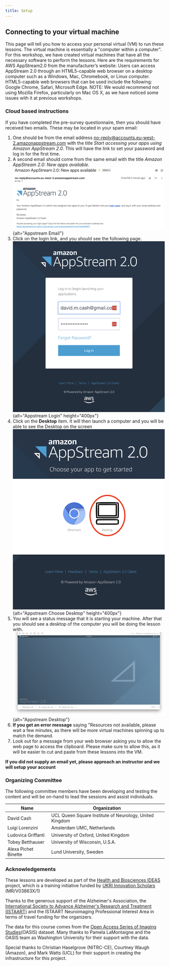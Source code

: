 ```yaml
---
title: Setup
---
```


## Connecting to your virtual machine

This page will tell you how to access your personal virtual (VM) to run these 
lessons. The virtual machine is essentially a "computer within a computer". 
For this workshop, we have created virtual machines that have all the 
necessary software to perform the lessons. Here are the requirements for AWS 
AppStream2.0 from the manufacturer’s website: Users can access AppStream 2.0 
through an HTML5-capable web browser on a desktop computer such as a Windows, 
Mac, Chromebook, or Linux computer. HTML5-capable web browsers that can be 
used include the following: Google Chrome, Safari, Microsoft Edge. NOTE: We 
would recommend not using Mozilla Firefox, particularly on Mac OS X, as we 
have noticed some issues with it at previous workshops.


### Cloud based instructions
If you have completed the pre-survey questionnaire, then you should have received two emails. 
These may be located in your spam email:

1. One should be from the email address no-reply@accounts.eu-west-2.amazonappstream.com 
with the title _Start accessing your apps using Amazon AppStream 2.0_. This will
have the link to set your password and log in for the first time. 
1. A second email should come from the same email with the title
_Amazon AppStream 2.0: New apps available_. 
 ![](fig/aic_appstream_email.png){alt="Appstream Email"}
1. Click on the login link, and you should see the following page.
 ![](fig/aic_appstream_login.png){alt="Appstream Login" height="400px"}
1. Click on the **Desktop** item. It will then launch a computer and you will be able to see the Desktop on the screen
 ![](fig/aic_appstream_choose_desktop.png){alt="Appstream Choose Desktop" height="400px"}
1. You will see a status message that it is starting your machine. After that you should see a desktop of the computer you will be doing the lesson with.
 ![](../episodes/fig/aic_smri_desktop.png){alt="Appstream Desktop"}
1. **If you get an error message** saying "Resources not available, please wait a few minutes, as there will be more virtual machines spinning up to match the demand.
1. Look out for a message from your web browser asking you to allow the web 
page to access the clipboard. Please make sure to allow this, as it will be
easier to cut and paste from these lessons into the VM.

**If you did not supply an email yet, please approach an instructor and we will setup your account**

### Organizing Committee
The following committee members have been developing and testing the content and will be on-hand to lead the sessions and assist individuals. 

| Name | Organization |
| --- | --- |
| David Cash | UCL Queen Square Institute of Neurology, United Kingdom |
| Luigi Lorenzini | Amsterdam UMC, Netherlands |
| Ludovica Griffanti | University of Oxford, United Kingdom |
| Tobey Betthauser | University of Wisconsin, U.S.A. | 
| Alexa Pichet Binette | Lund University, Sweden |

### Acknowledgements
These lessons are developed as part of the [Health and Biosciences IDEAS](https://healthbioscienceideas.github.io) project, which is a training initiative funded by [UKRI Innovation Scholars](https://www.ukri.org/opportunity/innovation-scholars-data-science-training-in-health-bioscience/) (MR/V03863X/1)

Thanks to the generous support of the Alzheimer's Association, the [International Society to Advance Alzheimer's Research and Treatment (ISTAART)](https://action.alz.org/personifyebusiness/default.aspx?tabid=1516) and the ISTAART Neuroimaging Professional Interest Area in terms of travel funding for the organizers.

The data for this course comes from the [Open Access Series of Imaging Studies](https://www.oasis-brains.org/)(OASIS) dataset. Many thanks to Pamela LaMontaigne and the OASIS team as Washington University for their support with the data.

Special thanks to Christian Haselgrove (NITRC-CE), Courtney Waugh (Amazon), and Mark Watts (UCL) for their support in creating the infrastructure for this project. 
